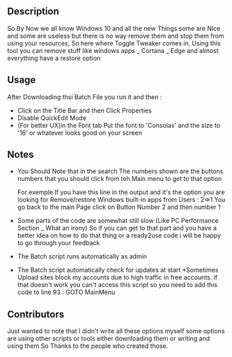 ## Description

So By Now we all know Windows 10 and all the new Things some are Nice and some are useless but there is no way remove them and stop them from using your resources,
So here where Toggle Tweaker comes in.
Using this tool you can remove stuff like windows apps _ Cortana _ Edge
and almost everything have a restore option


## Usage

After Downloading thsi Batch File you run it and then :
* Click on the Title Bar and then Click Properties
* Disable QuickEdit Mode
* (For better UX)in the Font tab Put the font to 'Consolas' and the size to '16' or whatever looks good on your screen




## Notes
* You Should Note that in the search The numbers shown are the buttons numbers that you should click from teh Main menu to get to that option

  For exemple If you have this line in the output and it's the option you are looking for
	  Remove/restore Windows built-in apps from Users : 2=>1
  You go back to the main Page click on Button Number 2 and then number 1


* Some parts of the code are somewhat still slow (Like PC Performance Section _ What an irony) 
  So if you can get to that part and you have a better idea on how to do that thing or a ready2use code i will be happy to go through your feedback
* The Batch script runs automatically as admin 
* The Batch script automatically check for updates at start
*Sometimes Upload sites block my accounts due to high traffic in free accounts. if that doesn't work you can't access this script so you need to add this code to line 93 : 
	  GOTO MainMenu



## Contributors

Just wanted to note that I didn't write all these options myself
some options are using other scripts or tools either downloading them or writing and using them
So Thanks to the people who created those.